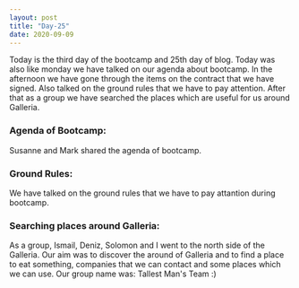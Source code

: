 ```yaml
---
layout: post
title: "Day-25"
date: 2020-09-09
---
```

Today is the third day of the bootcamp and 25th day of blog. Today was also like monday we have talked on our agenda about bootcamp. In the afternoon we have gone through the items on the contract that we have signed. Also talked on the ground rules that we have to pay attention. After that as a group we have searched the places which are useful for us around Galleria.



<h3> Agenda of Bootcamp: </h3>
Susanne and Mark shared the agenda of bootcamp. 



<h3> Ground Rules: </h3>
We have talked on the ground rules that we have to pay attantion during bootcamp.


<h3> Searching places around Galleria: </h3>
As a group, Ismail, Deniz, Solomon and I went to the north side of the Galleria. Our aim was to discover the around of Galleria and to find  a place to eat something, companies that we can contact and some places which we can use. Our group name was: Tallest Man's Team :)


